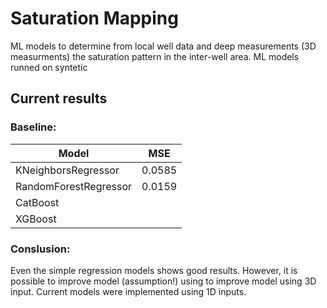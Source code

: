 # Saturation Mapping
ML models to determine from local well data and deep measurements (3D measurments) the saturation pattern in the inter-well area.
ML models runned on syntetic 


## Current results
### Baseline:
|Model                   | MSE   |
|------------------------|-------|
|KNeighborsRegressor     |0.0585 |
|RandomForestRegressor   |0.0159 |
|CatBoost                |       |
|XGBoost                 |       |

### Conslusion:

Even the simple regression models shows good results. However, it is possible to improve model (assumption!) using to improve model using 3D input.
Current models were implemented  using 1D inputs.
